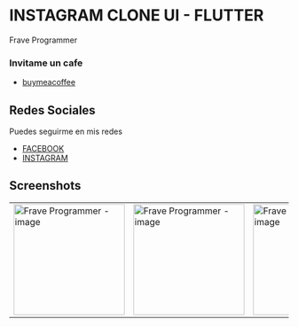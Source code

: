 # INSTAGRAM CLONE UI - FLUTTER

Frave Programmer

### Invitame un cafe

- [buymeacoffee](https://www.buymeacoffee.com/frave)

## Redes Sociales

Puedes seguirme en mis redes


- [FACEBOOK](https://www.facebook.com/fraveProgrammer)
- [INSTAGRAM](https://www.instagram.com/_frave)

## Screenshots

<table>
    <tr>
        <td><img src="https://user-images.githubusercontent.com/76232843/112603305-d1fbd680-8de2-11eb-9a78-df74df88de6c.png" alt="Frave Programmer - image" width="200"></td>
        <td><img src="https://user-images.githubusercontent.com/76232843/112603348-e17b1f80-8de2-11eb-8364-4c1368d6321f.png" alt="Frave Programmer - image" width="200"></td>
        <td><img src="https://user-images.githubusercontent.com/76232843/112603392-edff7800-8de2-11eb-9e48-4610b8f0e764.png" alt="Frave Programmer - image" width="200"></td>
    </tr>
</table>

